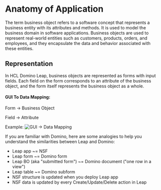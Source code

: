 # Anatomy of Application

The term business object refers to a software concept that represents a business entity with its attributes and methods.
It is used to model the business domain in software applications.
Business objects are used to represent real-world entities such as customers, products, orders, and employees, and they
encapsulate the data and behavior associated with these entities.

## Representation

In HCL Domino Leap, business objects are represented as forms with input fields. Each field on the form corresponds to
an attribute of the business object, and the form itself represents the business object as a whole.

#### GUI To Data Mapping:
Form -> Business Object

Field -> Attribute

Example:
![GUI -> Data Mapping](/gui_to_data_mapping.png)

If you are familiar with Domino, here are some analogies to help you understand the similarities between Leap and Domino:
-    Leap app ~= NSF
-    Leap form ~= Domino form
-    Leap BO (aka "submitted form") ~= Domino document ("one row in a view")
-    Leap table ~= Domino subform
-    NSF structure is updated when you deploy Leap app
-    NSF data is updated by every Create/Update/Delete action in Leap
